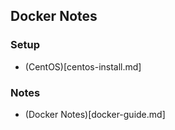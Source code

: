 ## Docker Notes

### Setup
* (CentOS)[centos-install.md]

### Notes
* (Docker Notes)[docker-guide.md]
